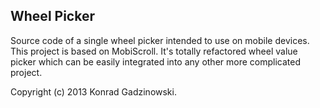 Wheel Picker
-------------------
Source code of a single wheel picker intended to use on mobile devices. This project is based on MobiScroll.
It's totally refactored wheel value picker which can be easily integrated into any other more complicated project.

Copyright (c) 2013 Konrad Gadzinowski.